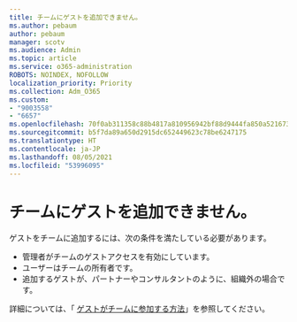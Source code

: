```yaml
---
title: チームにゲストを追加できません。
ms.author: pebaum
author: pebaum
manager: scotv
ms.audience: Admin
ms.topic: article
ms.service: o365-administration
ROBOTS: NOINDEX, NOFOLLOW
localization_priority: Priority
ms.collection: Adm_O365
ms.custom:
- "9003558"
- "6657"
ms.openlocfilehash: 70f0ab311358c88b4817a810956942bf88d9444fa850a5216736eb657189d5a5
ms.sourcegitcommit: b5f7da89a650d2915dc652449623c78be6247175
ms.translationtype: HT
ms.contentlocale: ja-JP
ms.lasthandoff: 08/05/2021
ms.locfileid: "53996095"
---
```

# <a name="cant-add-guests-to-a-team"></a>チームにゲストを追加できません。

ゲストをチームに追加するには、次の条件を満たしている必要があります。  

- 管理者がチームのゲストアクセスを有効にしています。
- ユーザーはチームの所有者です。
- 追加するゲストが、パートナーやコンサルタントのように、組織外の場合です。

詳細については、「 [ゲストがチームに参加する方法](https://docs.microsoft.com/MicrosoftTeams/guest-joins)」を参照してください。